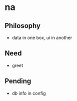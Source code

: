 # na

## Philosophy
- data in one box, ui in another

## Need
- greet


## Pending
- db info in config



